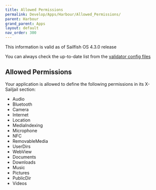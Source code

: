 ```yaml
---
title: Allowed Permissions
permalink: Develop/Apps/Harbour/Allowed_Permissions/
parent: Harbour
grand_parent: Apps
layout: default
nav_order: 300
---
```


This information is valid as of Sailfish OS 4.3.0 release

You can always check the up-to-date list from the [validator config files](https://github.com/sailfishos/sdk-harbour-rpmvalidator)

## Allowed Permissions

Your application is allowed to define the following permissions in its X-Sailjail section:

  - Audio
  - Bluetooth
  - Camera
  - Internet
  - Location
  - MediaIndexing
  - Microphone
  - NFC
  - RemovableMedia
  - UserDirs
  - WebView
  - Documents
  - Downloads
  - Music
  - Pictures
  - PublicDir
  - Videos
